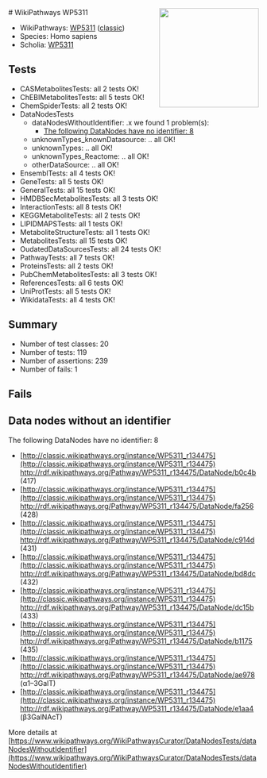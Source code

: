 <img style="float: right; width: 200px" src="https://upload.wikimedia.org/wikipedia/commons/thumb/8/83/Wplogo_with_text_500.png/640px-Wplogo_with_text_500.png" />
# WikiPathways WP5311

* WikiPathways: [WP5311](https://wikipathways.org/pathways/WP5311) ([classic](https://classic.wikipathways.org/instance/WP5311))
* Species: Homo sapiens
* Scholia: [WP5311](https://scholia.toolforge.org/wikipathways/WP5311)
## Tests
* CASMetabolitesTests: all 2 tests OK!
* ChEBIMetabolitesTests: all 5 tests OK!
* ChemSpiderTests: all 2 tests OK!
* DataNodesTests
    * dataNodesWithoutIdentifier: .x we found 1 problem(s):
        * [The following DataNodes have no identifier: 8](#d2d32fa7)
    * unknownTypes_knownDatasource: .. all OK!
    * unknownTypes: .. all OK!
    * unknownTypes_Reactome: .. all OK!
    * otherDataSource: .. all OK!
* EnsemblTests: all 4 tests OK!
* GeneTests: all 5 tests OK!
* GeneralTests: all 15 tests OK!
* HMDBSecMetabolitesTests: all 3 tests OK!
* InteractionTests: all 8 tests OK!
* KEGGMetaboliteTests: all 2 tests OK!
* LIPIDMAPSTests: all 1 tests OK!
* MetaboliteStructureTests: all 1 tests OK!
* MetabolitesTests: all 15 tests OK!
* OudatedDataSourcesTests: all 24 tests OK!
* PathwayTests: all 7 tests OK!
* ProteinsTests: all 2 tests OK!
* PubChemMetabolitesTests: all 3 tests OK!
* ReferencesTests: all 6 tests OK!
* UniProtTests: all 5 tests OK!
* WikidataTests: all 4 tests OK!


## Summary

* Number of test classes: 20
* Number of tests: 119
* Number of assertions: 239
* Number of fails: 1

## Fails

<a name="d2d32fa7" />

## Data nodes without an identifier

The following DataNodes have no identifier: 8

* [http://classic.wikipathways.org/instance/WP5311_r134475](http://classic.wikipathways.org/instance/WP5311_r134475) http://rdf.wikipathways.org/Pathway/WP5311_r134475/DataNode/b0c4b (417)
* [http://classic.wikipathways.org/instance/WP5311_r134475](http://classic.wikipathways.org/instance/WP5311_r134475) http://rdf.wikipathways.org/Pathway/WP5311_r134475/DataNode/fa256 (428)
* [http://classic.wikipathways.org/instance/WP5311_r134475](http://classic.wikipathways.org/instance/WP5311_r134475) http://rdf.wikipathways.org/Pathway/WP5311_r134475/DataNode/c914d (431)
* [http://classic.wikipathways.org/instance/WP5311_r134475](http://classic.wikipathways.org/instance/WP5311_r134475) http://rdf.wikipathways.org/Pathway/WP5311_r134475/DataNode/bd8dc (432)
* [http://classic.wikipathways.org/instance/WP5311_r134475](http://classic.wikipathways.org/instance/WP5311_r134475) http://rdf.wikipathways.org/Pathway/WP5311_r134475/DataNode/dc15b (433)
* [http://classic.wikipathways.org/instance/WP5311_r134475](http://classic.wikipathways.org/instance/WP5311_r134475) http://rdf.wikipathways.org/Pathway/WP5311_r134475/DataNode/b1175 (435)
* [http://classic.wikipathways.org/instance/WP5311_r134475](http://classic.wikipathways.org/instance/WP5311_r134475) http://rdf.wikipathways.org/Pathway/WP5311_r134475/DataNode/ae978 (α1–3GalT)
* [http://classic.wikipathways.org/instance/WP5311_r134475](http://classic.wikipathways.org/instance/WP5311_r134475) http://rdf.wikipathways.org/Pathway/WP5311_r134475/DataNode/e1aa4 (β3GalNAcT)


More details at [https://www.wikipathways.org/WikiPathwaysCurator/DataNodesTests/dataNodesWithoutIdentifier](https://www.wikipathways.org/WikiPathwaysCurator/DataNodesTests/dataNodesWithoutIdentifier)


